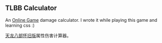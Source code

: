 ## TLBB Calculator

An [Online Game](http://tlhj.changyou.com/main.shtml) damage calculator. I wrote it while playing this game and learning css :)

[天龙八部怀旧版](http://tlhj.changyou.com/main.shtml)属性伤害计算器。